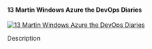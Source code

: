 ﻿#### 13   Martin   Windows Azure the DevOps Diaries

[![13   Martin   Windows Azure the DevOps Diaries](https://i1.ytimg.com/vi/0yJPtY1NXIw/hqdefault.jpg "13   Martin   Windows Azure the DevOps Diaries")](https://www.youtube.com/watch?v=0yJPtY1NXIw)

Description


